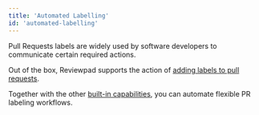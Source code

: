 ```yaml
---
title: 'Automated Labelling'
id: 'automated-labelling'
---
```


Pull Requests labels are widely used by software developers to communicate certain required actions.

Out of the box, Reviewpad supports the action of [adding labels to pull requests](../../reviewpad-file-specification/aladino-specification/aladino-built-ins#addlabel).

Together with the other [built-in capabilities](../../reviewpad-file-specification/aladino-specification/aladino-built-ins), you can automate flexible PR labeling workflows.